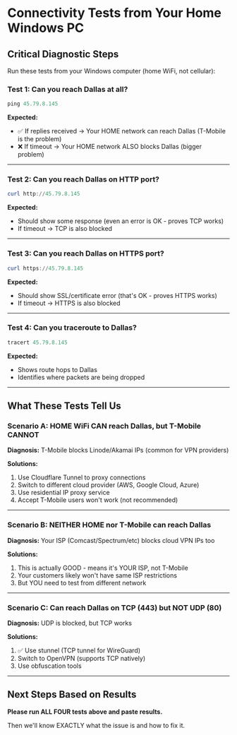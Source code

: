 # Connectivity Tests from Your Home Windows PC

## Critical Diagnostic Steps

Run these tests from your Windows computer (home WiFi, not cellular):

### Test 1: Can you reach Dallas at all?
```powershell
ping 45.79.8.145
```

**Expected:**
- ✅ If replies received → Your HOME network can reach Dallas (T-Mobile is the problem)
- ❌ If timeout → Your HOME network ALSO blocks Dallas (bigger problem)

---

### Test 2: Can you reach Dallas on HTTP port?
```powershell
curl http://45.79.8.145
```

**Expected:**
- Should show some response (even an error is OK - proves TCP works)
- If timeout → TCP is also blocked

---

### Test 3: Can you reach Dallas on HTTPS port?
```powershell
curl https://45.79.8.145
```

**Expected:**
- Should show SSL/certificate error (that's OK - proves HTTPS works)
- If timeout → HTTPS is also blocked

---

### Test 4: Can you traceroute to Dallas?
```powershell
tracert 45.79.8.145
```

**Expected:**
- Shows route hops to Dallas
- Identifies where packets are being dropped

---

## What These Tests Tell Us

### Scenario A: HOME WiFi CAN reach Dallas, but T-Mobile CANNOT
**Diagnosis:** T-Mobile blocks Linode/Akamai IPs (common for VPN providers)

**Solutions:**
1. Use Cloudflare Tunnel to proxy connections
2. Switch to different cloud provider (AWS, Google Cloud, Azure)
3. Use residential IP proxy service
4. Accept T-Mobile users won't work (not recommended)

---

### Scenario B: NEITHER HOME nor T-Mobile can reach Dallas
**Diagnosis:** Your ISP (Comcast/Spectrum/etc) blocks cloud VPN IPs too

**Solutions:**
1. This is actually GOOD - means it's YOUR ISP, not T-Mobile
2. Your customers likely won't have same ISP restrictions
3. But YOU need to test from different network

---

### Scenario C: Can reach Dallas on TCP (443) but NOT UDP (80)
**Diagnosis:** UDP is blocked, but TCP works

**Solutions:**
1. ✅ Use stunnel (TCP tunnel for WireGuard)
2. Switch to OpenVPN (supports TCP natively)
3. Use obfuscation tools

---

## Next Steps Based on Results

**Please run ALL FOUR tests above and paste results.**

Then we'll know EXACTLY what the issue is and how to fix it.

